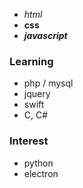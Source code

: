 * *html*
* **css**
* _**javascript**_


### Learning
* php / mysql
* jquery
* swift
* C, C#

### Interest
* python
* electron
